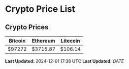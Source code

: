# Crypto Price List

## Crypto Prices
| Bitcoin | Ethereum | Litecoin |
| ------- | -------- | -------- |
| $97272 | $3715.87 | $106.14 |
**Last Updated:** 2024-12-01 17:38 UTC
**Last Updated:** $DATE$
